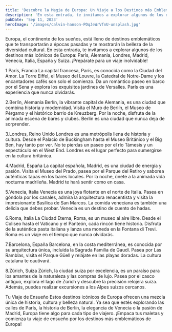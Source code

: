 ```yaml
---
title: 'Descubre la Magia de Europa: Un Viaje a los Destinos más Emblemáticos'
description: 'En esta entrada, te invitamos a explorar algunos de los destinos más icónicos de Europa... '
pubDate: 'Sep 11, 2023'
heroImage: '/images/calvin-hanson-POqJeWrVfnU-unsplash.jpg'
---
```


Europa, el continente de los sueños, está lleno de destinos emblemáticos que te transportarán a épocas pasadas y te mostrarán la belleza de la diversidad cultural. En esta entrada, te invitamos a explorar algunos de los destinos más icónicos de Europa: París, Alemania, Londres, Madrid, Venecia, Italia, España y Suiza. ¡Prepárate para un viaje inolvidable!

1 París, Francia
La capital francesa, París, es conocida como la Ciudad del Amor. La Torre Eiffel, el Museo del Louvre, la Catedral de Notre-Dame y los encantadores cafés son solo el comienzo. Da un romántico paseo en barco por el Sena y explora los exquisitos jardines de Versalles. París es una experiencia que nunca olvidarás.

2.Berlín, Alemania
Berlín, la vibrante capital de Alemania, es una ciudad que combina historia y modernidad. Visita el Muro de Berlín, el Museo de Pérgamo y el histórico barrio de Kreuzberg. Por la noche, disfruta de la animada escena de bares y clubes. Berlín es una ciudad que nunca deja de sorprender.

3.Londres, Reino Unido
Londres es una metrópolis llena de historia y cultura. Desde el Palacio de Buckingham hasta el Museo Británico y el Big Ben, hay tanto por ver. No te pierdas un paseo por el río Támesis y un espectáculo en el West End. Londres es el lugar perfecto para sumergirse en la cultura británica.

4.Madrid, España
La capital española, Madrid, es una ciudad de energía y pasión. Visita el Museo del Prado, pasea por el Parque del Retiro y saborea auténticas tapas en los bares locales. Por la noche, únete a la animada vida nocturna madrileña. Madrid te hará sentir como en casa.

5.Venecia, Italia
Venecia es una joya flotante en el norte de Italia. Pasea en góndola por los canales, admira la arquitectura renacentista y visita la impresionante Basílica de San Marcos. La comida veneciana es también una delicia que debes probar. Venecia es un destino de cuento de hadas.

6.Roma, Italia
La Ciudad Eterna, Roma, es un museo al aire libre. Desde el Coliseo hasta el Vaticano y el Panteón, cada rincón tiene historia. Disfruta de la auténtica pasta italiana y lanza una moneda en la Fontana di Trevi. Roma es un viaje en el tiempo que nunca olvidarás.

7.Barcelona, España
Barcelona, en la costa mediterránea, es conocida por su arquitectura única, incluida la Sagrada Familia de Gaudí. Pasea por Las Ramblas, visita el Parque Güell y relájate en las playas doradas. La cultura catalana te cautivará.

8.Zúrich, Suiza
Zúrich, la ciudad suiza por excelencia, es un paraíso para los amantes de la naturaleza y las compras de lujo. Pasea por el casco antiguo, explora el lago de Zúrich y descubre la precisión relojera suiza. Además, puedes realizar excursiones a los Alpes suizos cercanos.

Tu Viaje de Ensueño
Estos destinos icónicos de Europa ofrecen una mezcla única de historia, cultura y belleza natural. Ya sea que estés explorando las calles de París, la historia de Berlín, la elegancia de Venecia o la pasión de Madrid, Europa tiene algo para cada tipo de viajero. ¡Empaca tus maletas y comienza tu viaje de ensueño por los destinos más emblemáticos de Europa!